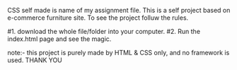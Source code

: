 CSS self made is name of my assignment file.
This is a self project based on e-commerce furniture site.
To see the project folluw the rules.

#1. download the whole file/folder into your computer.
#2. Run the index.html page and see the magic.


note:- this project is purely made by HTML & CSS only, and no framework is used.
THANK YOU
